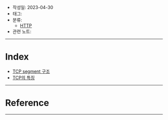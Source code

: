 - 작성일: 2023-04-30
- 태그: 
- 분류:
	- [HTTP](HTTP.md)
- 관련 노트:
***
# Index

- [TCP segment 구조](TCP%20segment%20%EA%B5%AC%EC%A1%B0.md)
- [TCP의 특징](TCP%EC%9D%98%20%ED%8A%B9%EC%A7%95.md)

***
# Reference


***